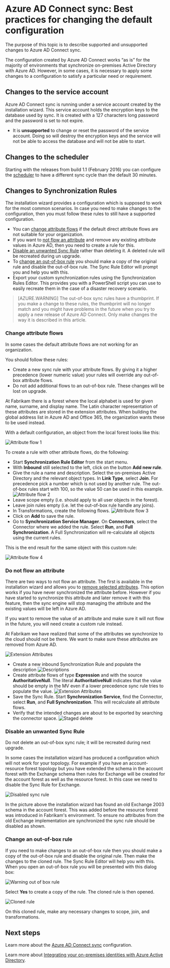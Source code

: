 <properties
	pageTitle="Azure AD Connect sync: Best practices for changing the default configuration | Microsoft Azure"
	description="Provides best practices for changing the default configuration of Azure AD Connect sync."
	services="active-directory"
	documentationCenter=""
	authors="andkjell"
	manager="stevenpo"
	editor=""/>

<tags
	ms.service="active-directory"
	ms.workload="identity"
	ms.tgt_pltfrm="na"
	ms.devlang="na"
	ms.topic="article"
	ms.date="06/27/2016"
	ms.author="markvi;andkjell"/>


# Azure AD Connect sync: Best practices for changing the default configuration
The purpose of this topic is to describe supported and unsupported changes to Azure AD Connect sync.

The configuration created by Azure AD Connect works “as is” for the majority of environments that synchronize on-premises Active Directory with Azure AD. However, in some cases, it is necessary to apply some changes to a configuration to satisfy a particular need or requirement.

## Changes to the service account
Azure AD Connect sync is running under a service account created by the installation wizard. This service account holds the encryption keys to the database used by sync. It is created with a 127 characters long password and the password is set to not expire.

- It is **unsupported** to change or reset the password of the service account. Doing so will destroy the encryption keys and the service will not be able to access the database and will not be able to start.

## Changes to the scheduler
Starting with the releases from build 1.1 (February 2016) you can configure the [scheduler](active-directory-aadconnectsync-feature-scheduler.md) to have a different sync cycle than the default 30 minutes.

## Changes to Synchronization Rules
The installation wizard provides a configuration which is supposed to work for the most common scenarios. In case you need to make changes to the configuration, then you must follow these rules to still have a supported configuration.

- You can [change attribute flows](#change-attribute-flows) if the default direct attribute flows are not suitable for your organization.
- If you want to [not flow an attribute](#do-not-flow-an-attribute) and remove any existing attribute values in Azure AD, then you need to create a rule for this.
- [Disable an unwanted Sync Rule](#disable-an-unwanted-sync-rule) rather than deleting it. A deleted rule will be recreated during un upgrade.
- To [change an out-of-box rule](#change-an-out-of-box-rule) you should make a copy of the original rule and disable the out-of-box rule. The Sync Rule Editor will prompt you and help you with this.
- Export your custom synchronization rules using the Synchronization Rules Editor. This provides you with a PowerShell script you can use to easily recreate them in the case of a disaster recovery scenario.

>[AZURE.WARNING] The out-of-box sync rules have a thumbprint. If you make a change to these rules, the thumbprint will no longer match and you might have problems in the future when you try to apply a new release of Azure AD Connect. Only make changes the way it is described in this article.

### Change attribute flows
In some cases the default attribute flows are not working for an organization.

You should follow these rules:

- Create a new sync rule with your attribute flows. By giving it a higher precedence (lower numeric value) your rules will override any out-of-box attribute flows.
- Do not add additional flows to an out-of-box rule. These changes will be lost on upgrade.

At Fabrikam there is a forest where the local alphabet is used for given name, surname, and display name. The Latin character representation of these attributes are stored in the extension attributes. When building the global address list in Azure AD and Office 365, the organization wants these to be used instead.

With a default configuration, an object from the local forest looks like this:

![Attribute flow 1](./media/active-directory-aadconnectsync-best-practices-changing-default-configuration/attributeflowjp1.png)

To create a rule with other attribute flows, do the following:

- Start **Synchronization Rule Editor** from the start menu.
- With **Inbound** still selected to the left, click on the button **Add new rule**.
- Give the rule a name and description. Select the on-premises Active Directory and the relevant object types.  In **Link Type**, select **Join**. For precedence pick a number which is not used by another rule. The out-of-box rules start with 100, so the value 50 can be used in this example.
![Attribute flow 2](./media/active-directory-aadconnectsync-best-practices-changing-default-configuration/attributeflowjp2.png)
- Leave scope empty (i.e. should apply to all user objects in the forest).
- Leave join rules empty (i.e. let the out-of-box rule handle any joins).
- In Transformations, create the following flows.
![Attribute flow 3](./media/active-directory-aadconnectsync-best-practices-changing-default-configuration/attributeflowjp3.png)
- Click on **Add** to save the rule.
- Go to **Synchronization Service Manager**. On **Connectors**, select the Connector where we added the rule. Select **Run**, and **Full Synchronization**. A Full Synchronization will re-calculate all objects using the current rules.

This is the end result for the same object with this custom rule:

![Attribute flow 4](./media/active-directory-aadconnectsync-best-practices-changing-default-configuration/attributeflowjp4.png)

### Do not flow an attribute
There are two ways to not flow an attribute. The first is available in the installation wizard and allows you to [remove selected attributes](active-directory-aadconnect-get-started-custom.md#azure-ad-app-and-attribute-filtering). This option works if you have never synchronized the attribute before. However if you have started to synchronize this attribute and later remove it with this feature, then the sync engine will stop managing the attribute and the existing values will be left in Azure AD.

If you want to remove the value of an attribute and make sure it will not flow in the future, you will need create a custom rule instead.

At Fabrikam we have realized that some of the attributes we synchronize to the cloud should not be there. We want to make sure these attributes are removed from Azure AD.

![Extension Attributes](./media/active-directory-aadconnectsync-best-practices-changing-default-configuration/badextensionattribute.png)

- Create a new inbound Synchronization Rule and populate the description
![Descriptions](./media/active-directory-aadconnectsync-best-practices-changing-default-configuration/syncruledescription.png)
- Create attribute flows of type **Expression** and with the source **AuthoritativeNull**. The literal **AuthoritativeNull** indicates that the value should be empty in the MV even if a lower precedence sync rule tries to populate the value.
![Extension Attributes](./media/active-directory-aadconnectsync-best-practices-changing-default-configuration/syncruletransformations.png)
- Save the Sync Rule. Start **Synchronization Service**, find the Connector, select **Run**, and **Full Synchronization**. This will recalculate all attribute flows.
- Verify that the intended changes are about to be exported by searching the connector space.
![Staged delete](./media/active-directory-aadconnectsync-best-practices-changing-default-configuration/deletetobeexported.png)

### Disable an unwanted Sync Rule
Do not delete an out-of-box sync rule; it will be recreated during next upgrade.

In some cases the installation wizard has produced a configuration which will not work for your topology. For example if you have an account-resource forest topology but you have extended the schema in the account forest with the Exchange schema then rules for Exchange will be created for the account forest as well as the resource forest. In this case we need to disable the Sync Rule for Exchange.

![Disabled sync rule](./media/active-directory-aadconnectsync-best-practices-changing-default-configuration/exchangedisabledrule.png)

In the picture above the installation wizard has found an old Exchange 2003 schema in the account forest. This was added before the resource forest was introduced in Fabrikam's environment. To ensure no attributes from the old Exchange implementation are synchronized the sync rule should be disabled as shown.

### Change an out-of-box rule
If you need to make changes to an out-of-box rule then you should make a copy of the out-of-box rule and disable the original rule. Then make the changes to the cloned rule. The Sync Rule Editor will help you with this. When you open an out-of-box rule you will be presented with this dialog box:

![Warning out of box rule](./media/active-directory-aadconnectsync-best-practices-changing-default-configuration/warningoutofboxrule.png)

Select **Yes** to create a copy of the rule. The cloned rule is then opened.

![Cloned rule](./media/active-directory-aadconnectsync-best-practices-changing-default-configuration/clonedrule.png)

On this cloned rule, make any necessary changes to scope, join, and transformations.

## Next steps
Learn more about the [Azure AD Connect sync](active-directory-aadconnectsync-whatis.md) configuration.

Learn more about [Integrating your on-premises identities with Azure Active Directory](active-directory-aadconnect.md).
